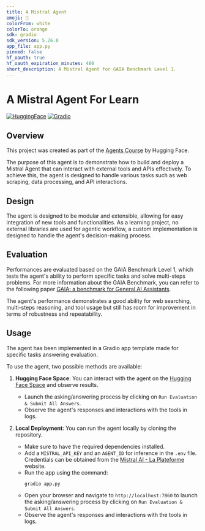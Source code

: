 ```yaml
---
title: A Mistral Agent 
emoji: 🤖
colorFrom: white
colorTo: orange
sdk: gradio
sdk_version: 5.26.0
app_file: app.py
pinned: false
hf_oauth: true
hf_oauth_expiration_minutes: 480
short_description: A Mistral Agent for GAIA Benchmark Level 1.
---
```


# A Mistral Agent For Learn

[![HuggingFace](https://img.shields.io/badge/HuggingFace-FFD21E?logo=huggingface&logoColor=000)](https://huggingface.co/)
[![Gradio](https://img.shields.io/badge/Gradio-FFA500?logo=gradio&logoColor=fff)](https://gradio.app/)

## Overview
This project was created as part of the [Agents Course](https://huggingface.co/learn/agents-course) by Hugging Face. 

The purpose of this agent is to demonstrate how to build and deploy a Mistral Agent that can interact with external tools and APIs effectively.
To achieve this, the agent is designed to handle various tasks such as web scraping, data processing, and API interactions.

## Design
The agent is designed to be modular and extensible, allowing for easy integration of new tools and functionalities.
As a learning project, no external libraries are used for agentic workflow, a custom implementation is designed to handle the agent's decision-making process.

## Evaluation
Performances are evaluated based on the GAIA Benchmark Level 1, which tests the agent's ability to perform specific tasks and solve multi-steps problems.
For more information about the GAIA Benchmark, you can refer to the following paper [GAIA: a benchmark for General AI Assistants](https://huggingface.co/papers/2311.12983).

The agent's performance demonstrates a good ability for web searching, multi-steps reasoning, and tool usage but still has room for improvement in terms of robustness and repeatability.

## Usage
The agent has been implemented in a Gradio app template made for specific tasks answering evaluation. 

To use the agent, two possible methods are available:

1. **Hugging Face Space**: You can interact with the agent on the [Hugging Face Space](https://huggingface.co/spaces/mriusero/A-Mistral-Agent) and observe results.
    - Launch the asking/answering process by clicking on `Run Evaluation & Submit All Answers`.
    - Observe the agent's responses and interactions with the tools in logs.


2. **Local Deployment**: You can run the agent locally by cloning the repository.
   - Make sure to have the required dependencies installed.
   - Add a `MISTRAL_API_KEY` and an `AGENT_ID` for inference in the `.env` file. Credentials can be obtained from the [Mistral AI - La Plateforme](https://console.mistral.ai/) website.
   - Run the app using the command:
     ```bash
     gradio app.py
     ```
    - Open your browser and navigate to `http://localhost:7860` to launch the asking/answering process by clicking on `Run Evaluation & Submit All Answers`.
    - Observe the agent's responses and interactions with the tools in logs.
     

